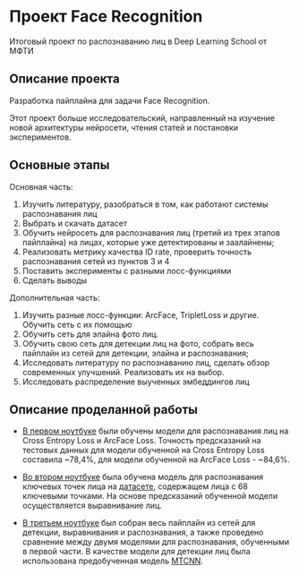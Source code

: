 # Проект Face Recognition

Итоговый проект по распознаванию лиц в Deep Learning School от МФТИ

## Описание проекта
Разработка пайплайна для задачи Face Recognition. 

Этот проект больше исследовательский, направленный на изучение новой архитектуры нейросети, чтения статей и постановки экспериментов. 

## Основные этапы
Основная часть:
1) Изучить литературу, разобраться в том, как работают системы распознавания лиц
2) Выбрать и скачать датасет
3) Обучить нейросеть для распознавания лиц (третий из трех этапов пайплайна) на лицах, которые уже детектированы и заалайнены;
4) Реализовать метрику качества ID rate, проверить точность распознавания сетей из пунктов 3 и 4
5) Поставить эксперименты с разными лосс-функциями
6) Сделать выводы

Дополнительная часть:
1) Изучить разные лосс-функции: ArcFace, TripletLoss и другие. Обучить сеть с их помощью
2) Обучить сеть для элайна фото лиц.
3) Обучить свою сеть для детекции лиц на фото, собрать весь пайплайн из сетей для детекции, элайна и распознавания;
4) Исследовать литературу по распознаванию лиц, сделать обзор современных улучшений. Реализовать их на выбор.
5) Исследовать распределение выученных эмбеддингов лиц

## Описание проделанной работы
- [В первом ноутбуке](https://github.com/sonyapashkova/DLS_Face_Recognition/blob/main/notebooks/part_1_face_recognition.ipynb) были обучены модели для распознавания лиц на Cross Entropy Loss и ArcFace Loss. Точность предсказаний на тестовых данных для модели обученной на Cross Entropy Loss составила ~78,4%, для модели обученной на ArcFace Loss - ~84,6%.

- [Во втором ноутбуке](https://github.com/sonyapashkova/DLS_Face_Recognition/blob/main/notebooks/part_2_face_alignment.ipynb) была обучена модель для распознавания ключевых точек лица на [датасете](https://www.kaggle.com/datasets/julianlenkiewicz/facialkeypoints68dataset), содержащем лица с 68 ключевыми точками. На основе предсказаний обученной модели осуществляется выравнивание лиц.

- [В третьем ноутбуке](https://github.com/sonyapashkova/DLS_Face_Recognition/blob/main/notebooks/part_3_face_recognition_pipeline.ipynb) был собран весь пайплайн из сетей для детекции, выравнивания и распознавания, а также проведено сравнение между двумя моделями для распознавания, обученными в первой части. В качестве модели для детекции лиц была использована предобученная модель [MTCNN](https://github.com/timesler/facenet-pytorch).
